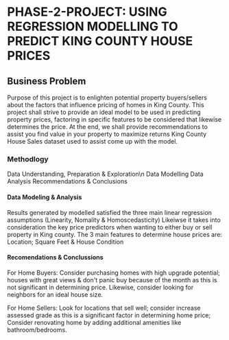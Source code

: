 # PHASE-2-PROJECT: USING REGRESSION MODELLING TO PREDICT KING COUNTY HOUSE PRICES

## Business Problem

Purpose of this project is to enlighten potential property buyers/sellers about the factors that influence pricing of homes in King County.
This project shall strive to provide an ideal model to be used in predicting property prices, factoring in specific features to be considered that likewise determines the price.
At the end, we shall provide recommendations to assist you find value in your property to maximize returns
King County House Sales dataset used to assist come up with the model.

### Methodlogy

Data Understanding, Preparation & Exploration\n
Data Modelling
Data Analysis
Recommendations & Conclusions

#### Data Modeling & Analysis

Results generated by modelled satisfied the three main linear regression assumptions (Linearity, Nomality & Homoscedasticity)
Likeiwse it takes into consideration the key price predictors when wanting to either buy or sell property in King county.
The 3 main features to determine house prices are: Location; Square Feet & House Condition

#### Recomendations & Conclussions

For Home Buyers: Consider purchasing homes with high upgrade potential; houses with great views & don't panic buy because of the month as this is not significant in determining price. Likewise, consider looking for neighbors for an ideal house size.

For Home Sellers: Look for locations that sell well; consider increase assessed grade as this is a significant factor in determining home price; Consider renovating home by adding additional amenities like bathroom/bedrooms.
